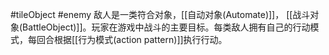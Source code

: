 #tileObject #enemy 
敌人是一类符合对象，[[自动对象(Automate)]]， [[战斗对象(BattleObject)]]。玩家在游戏中战斗的主要目标。每类敌人拥有自己的行动模式，每回合根据[[行为模式(action pattern)]]执行行动。

